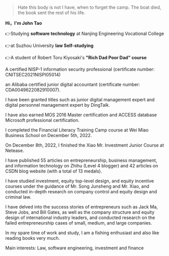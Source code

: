 > Hate this body is not I have, when to forget the camp.
> The boat died, the book sent the rest of his life. 

**Hi，I'm John Tao** 

👉Studying **software technology** at Nanjing Engineering Vocational College 

👉at Suzhou University **law Self-studying** 

👉A student of Robert Toru Kiyosaki's **"Rich Dad Poor Dad" course**

A certified NISP-1 information security professional (certificate number: CNITSEC2021NISPⅠ05014) 

an Alibaba certified junior digital accountant (certificate number: CDA0049622082910007). 

I have been granted titles such as junior digital management expert and digital personnel management expert by DingTalk. 

I have also earned MOS 2016 Master certification and ACCESS database Microsoft professional certification. 

I completed the Financial Literacy Training Camp course at Wei Miao Business School on December 5th, 2022. 

On December 8th, 2022, I finished the Xiao Mr. Investment Junior Course at Netease. 

I have published 55 articles on entrepreneurship, business management, and information technology on Zhihu (Level 4 blogger) and 42 articles on CSDN blog website (with a total of 13 medals).

I have studied investment, equity top-level design, and equity incentive courses under the guidance of Mr. Song Junsheng and Mr. Xiao, and conducted in-depth research on company control and equity design and criminal law. 

I have delved into the success stories of entrepreneurs such as Jack Ma, Steve Jobs, and Bill Gates, as well as the company structure and equity design of international industry leaders, and conducted research on the failed entrepreneurship cases of small, medium, and large companies. 

In my spare time of work and study, I am a fishing enthusiast and also like reading books very much. 

Main interests: Law, software engineering, investment and finance

